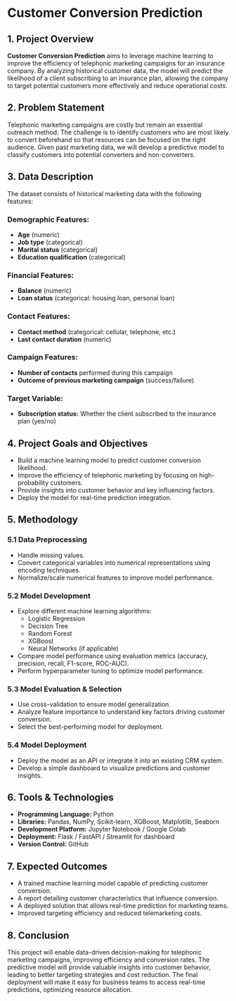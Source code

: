 # Customer Conversion Prediction

## 1. Project Overview

**Customer Conversion Prediction** aims to leverage machine learning to improve the efficiency of telephonic marketing campaigns for an insurance company. By analyzing historical customer data, the model will predict the likelihood of a client subscribing to an insurance plan, allowing the company to target potential customers more effectively and reduce operational costs.

## 2. Problem Statement

Telephonic marketing campaigns are costly but remain an essential outreach method. The challenge is to identify customers who are most likely to convert beforehand so that resources can be focused on the right audience. Given past marketing data, we will develop a predictive model to classify customers into potential converters and non-converters.

## 3. Data Description

The dataset consists of historical marketing data with the following features:

### Demographic Features:
- **Age** (numeric)
- **Job type** (categorical)
- **Marital status** (categorical)
- **Education qualification** (categorical)

### Financial Features:
- **Balance** (numeric)
- **Loan status** (categorical: housing loan, personal loan)

### Contact Features:
- **Contact method** (categorical: cellular, telephone, etc.)
- **Last contact duration** (numeric)

### Campaign Features:
- **Number of contacts** performed during this campaign
- **Outcome of previous marketing campaign** (success/failure)

### Target Variable:
- **Subscription status:** Whether the client subscribed to the insurance plan (yes/no)

## 4. Project Goals and Objectives

- Build a machine learning model to predict customer conversion likelihood.
- Improve the efficiency of telephonic marketing by focusing on high-probability customers.
- Provide insights into customer behavior and key influencing factors.
- Deploy the model for real-time prediction integration.

## 5. Methodology

### 5.1 Data Preprocessing
- Handle missing values.
- Convert categorical variables into numerical representations using encoding techniques.
- Normalize/scale numerical features to improve model performance.

### 5.2 Model Development
- Explore different machine learning algorithms:
  - Logistic Regression
  - Decision Tree
  - Random Forest
  - XGBoost
  - Neural Networks (if applicable)
- Compare model performance using evaluation metrics (accuracy, precision, recall, F1-score, ROC-AUC).
- Perform hyperparameter tuning to optimize model performance.

### 5.3 Model Evaluation & Selection
- Use cross-validation to ensure model generalization.
- Analyze feature importance to understand key factors driving customer conversion.
- Select the best-performing model for deployment.

### 5.4 Model Deployment
- Deploy the model as an API or integrate it into an existing CRM system.
- Develop a simple dashboard to visualize predictions and customer insights.

## 6. Tools & Technologies

- **Programming Language:** Python
- **Libraries:** Pandas, NumPy, Scikit-learn, XGBoost, Matplotlib, Seaborn
- **Development Platform:** Jupyter Notebook / Google Colab
- **Deployment:** Flask / FastAPI / Streamlit for dashboard
- **Version Control:** GitHub

## 7. Expected Outcomes

- A trained machine learning model capable of predicting customer conversion.
- A report detailing customer characteristics that influence conversion.
- A deployed solution that allows real-time prediction for marketing teams.
- Improved targeting efficiency and reduced telemarketing costs.


## 8. Conclusion

This project will enable data-driven decision-making for telephonic marketing campaigns, improving efficiency and conversion rates. The predictive model will provide valuable insights into customer behavior, leading to better targeting strategies and cost reduction. The final deployment will make it easy for business teams to access real-time predictions, optimizing resource allocation.

